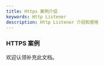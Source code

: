 ```yaml
---
title: Https 案例介绍
keywords: Http Listener
description: Http Listener 介绍和使用
---
```


### HTTPS 案例

欢迎认领补充此文档。

